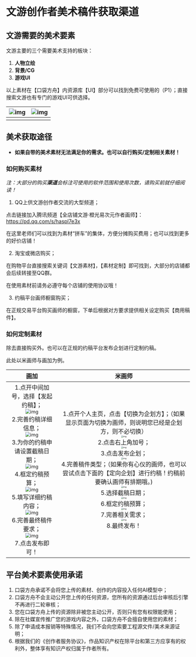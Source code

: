 # 文游创作者美术稿件获取渠道

## 文游需要的美术要素

文游主要的三个需要美术支持的板块：

1. **人物立绘**
2. **背景/CG**
3. **游戏UI**

以上素材在【口袋方舟】内资源库【UI】部分可以找到免费可使用的（P1）；直接搜索文游也有专门的游戏UI可供选择。

| ![img](https://arkimg.ark.online/1760681494193-315.webp) | ![img](https://arkimg.ark.online/1760681494193-316.webp) |
| -------------------------------------------------------- | -------------------------------------------------------- |
|                                                          |                                                          |

## 美术获取途径

- **如果自带的美术素材无法满足你的需求。也可以自行购买/定制相关素材！**

### 如何购买素材

*注：大部分的购买**渠道**会标注可使用的软件范围和使用次数，请购买前就仔细阅读！*

1. QQ上供文游创作者交流的大型频道；

点击链接加入腾讯频道【全店铺文游·橙光易次元作者画师】：https://pd.qq.com/s/haspl7e3x

在这里老师们可以找到为素材“拼车”的集体，方便分摊购买费用；也可以找到更多的好价店铺！

2. 淘宝或微店购买；

在购物平台直接搜索关键词【文游素材】，【素材定制】即可找到，大部分的店铺都会后续转接至QQ群。

在使用素材前请务必遵守每个店铺的使用协议哦！

3. 约稿平台画师橱窗购买；

在正规交易平台购买画师的橱窗，下单后根据对方要求提供相关设定购买【商用稿件】。

### 如何定制素材

除去直接购买外。也可以在正规的约稿平台发布企划进行定制约稿。

此处以米画师与画加为例。

|                           **画加**                           |                          **米画师**                          |
| :----------------------------------------------------------: | :----------------------------------------------------------: |
| 1.点开中间加号，选择【发起约稿】；<br /><img src="https://arkimg.ark.online/1760693612301-2-1760693637830-35.webp" alt="img" style="zoom: 80%;" /><br />2.完善约稿详细信息；<br /><img src="https://arkimg.ark.online/1760693749931-71.webp" alt="img" style="zoom: 80%;" /><br />3.为你的约稿申请设置截稿日期；<br /><img src="https://arkimg.ark.online/1760693760690-82-1760693774933-95-1760693800678-128.webp" alt="img" style="zoom: 80%;" /><br />4.框定约稿预算；<br /><img src="https://arkimg.ark.online/1760693774929-93-1760693786422-104-1760693791757-118.webp" alt="img" style="zoom: 80%;" /><br />5.填写详细约稿内容；<br /><img src="https://arkimg.ark.online/1760693791756-113.webp" alt="img" style="zoom: 80%;" /><br />6.完善最终稿件要求；<br /><img src="https://arkimg.ark.online/1760693800648-125.webp" alt="img" style="zoom: 80%;" /><br />7.点击发布即可！ | 1.点开个人主页，点击【切换为企划方】；（如果显示页面为切换为画师，则说明您已经是企划方，则不必切换）<br /><img src="https://arkimg.ark.online/1760693823968-138-1760693832070-165-1760693845407-178-1760693851791-192-1760693869759-217.webp" alt="img" style="zoom:33%;" /><br />2.点击右上角加号；<br /><img src="https://arkimg.ark.online/1760693832064-153.webp" alt="img" style="zoom:33%;" /><br />3.点击发布企划；<br /><img src="https://arkimg.ark.online/1760693845404-168-1760693860530-205-1760693876825-232.webp" alt="img" style="zoom:33%;" /><br />4.完善稿件类型；（如果你有心仪的画师，也可以尝试点击下面的【定向企划】进行约稿！约稿前要确认画师有排期哦。)<br /><img src="https://arkimg.ark.online/1760693851790-183.webp" alt="img" style="zoom:33%;" /><br />5.选择截稿日期；<br /><img src="https://arkimg.ark.online/1760693860529-198.webp" alt="img" style="zoom:33%;" /><br />6.框定约稿预算；<br /><img src="https://arkimg.ark.online/1760693869755-213.webp" alt="img" style="zoom:33%;" /><br />7.完善相关需求；<br /><img src="https://arkimg.ark.online/1760693876821-228.webp" alt="img" style="zoom:33%;" /><br />8.最终发布！ |



## 平台美术要素使用承诺

1. 口袋方舟承诺不会将您上传的素材、创作的内容投入任何AI模型中；
2. 口袋方舟不会主动公开您上传的任何资源，您所有的资源通过后台审核后引擎不再进行二轮审核；
3. 您在口袋方舟上传的资源除非被您主动公开，否则只有您有权限能使用；
4. 除在社媒宣传推广您的游戏内容之外，口袋方舟不会擅自使用您的素材；
5. 除了申请成本报销等特殊情况，我们不会向您索要工程源文件/美术来源证明；
6. 根据我们的《创作者服务协议》，作品知识产权在除平台和第三方应享有的权利外，整体享有知识产权归属于作者所有。